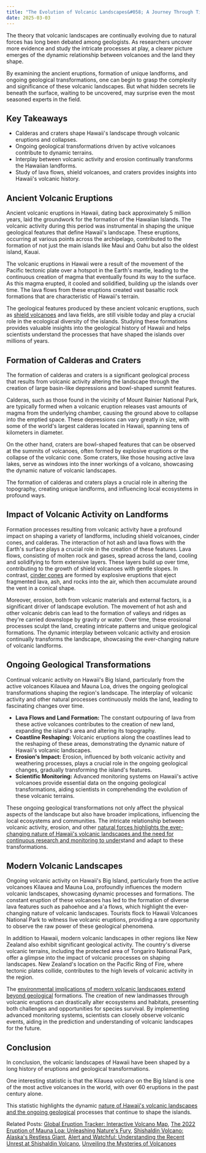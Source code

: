 ```yaml
---
title: "The Evolution of Volcanic Landscapes&#058; A Journey Through Time"
date: 2025-03-03
---
```


The theory that volcanic landscapes are continually evolving due to natural forces has long been debated among geologists. As researchers uncover more evidence and study the intricate processes at play, a clearer picture emerges of the dynamic relationship between volcanoes and the land they shape.

By examining the ancient eruptions, formation of unique landforms, and ongoing geological transformations, one can begin to grasp the complexity and significance of these volcanic landscapes. But what hidden secrets lie beneath the surface, waiting to be uncovered, may surprise even the most seasoned experts in the field.

## Key Takeaways

- Calderas and craters shape Hawaii's landscape through volcanic eruptions and collapses.
- Ongoing geological transformations driven by active volcanoes contribute to dynamic terrains.
- Interplay between volcanic activity and erosion continually transforms the Hawaiian landforms.
- Study of lava flows, shield volcanoes, and craters provides insights into Hawaii's volcanic history.

## Ancient Volcanic Eruptions

Ancient volcanic eruptions in Hawaii, dating back approximately 5 million years, laid the groundwork for the formation of the Hawaiian Islands. The volcanic activity during this period was instrumental in shaping the unique geological features that define Hawaii's landscape. These eruptions, occurring at various points across the archipelago, contributed to the formation of not just the main islands like Maui and Oahu but also the oldest island, Kauai.

The volcanic eruptions in Hawaii were a result of the movement of the Pacific tectonic plate over a hotspot in the Earth's mantle, leading to the continuous creation of magma that eventually found its way to the surface. As this magma erupted, it cooled and solidified, building up the islands over time. The lava flows from these eruptions created vast basaltic rock formations that are characteristic of Hawaii's terrain.

The geological features produced by these ancient volcanic eruptions, such as [shield volcanoes](https://magmamatters.com/understanding-volcanic-formation-a-comprehensive-guide/ "Understanding Volcanic Formation: A Comprehensive Guide") and lava fields, are still visible today and play a crucial role in the ecological diversity of the islands. Studying these formations provides valuable insights into the geological history of Hawaii and helps scientists understand the processes that have shaped the islands over millions of years.

## Formation of Calderas and Craters

The formation of calderas and craters is a significant geological process that results from volcanic activity altering the landscape through the creation of large basin-like depressions and bowl-shaped summit features.

Calderas, such as those found in the vicinity of Mount Rainier National Park, are typically formed when a volcanic eruption releases vast amounts of magma from the underlying chamber, causing the ground above to collapse into the emptied space. These depressions can vary greatly in size, with some of the world's largest calderas located in Hawaii, spanning tens of kilometers in diameter.

On the other hand, craters are bowl-shaped features that can be observed at the summits of volcanoes, often formed by explosive eruptions or the collapse of the volcanic cone. Some craters, like those housing active lava lakes, serve as windows into the inner workings of a volcano, showcasing the dynamic nature of volcanic landscapes.

The formation of calderas and craters plays a crucial role in altering the topography, creating unique landforms, and influencing local ecosystems in profound ways.

## Impact of Volcanic Activity on Landforms

Formation processes resulting from volcanic activity have a profound impact on shaping a variety of landforms, including shield volcanoes, cinder cones, and calderas. The interaction of hot ash and lava flows with the Earth's surface plays a crucial role in the creation of these features. Lava flows, consisting of molten rock and gases, spread across the land, cooling and solidifying to form extensive layers. These layers build up over time, contributing to the growth of shield volcanoes with gentle slopes. In contrast, [cinder cones](https://magmamatters.com/the-birth-of-new-land-understanding-cinder-cones/) are formed by explosive eruptions that eject fragmented lava, ash, and rocks into the air, which then accumulate around the vent in a conical shape.

Moreover, erosion, both from volcanic materials and external factors, is a significant driver of landscape evolution. The movement of hot ash and other volcanic debris can lead to the formation of valleys and ridges as they're carried downslope by gravity or water. Over time, these erosional processes sculpt the land, creating intricate patterns and unique geological formations. The dynamic interplay between volcanic activity and erosion continually transforms the landscape, showcasing the ever-changing nature of volcanic landforms.

## Ongoing Geological Transformations

Continual volcanic activity on Hawaii's Big Island, particularly from the active volcanoes Kilauea and Mauna Loa, drives the ongoing geological transformations shaping the region's landscape. The interplay of volcanic activity and other natural processes continuously molds the land, leading to fascinating changes over time.

- **Lava Flows and Land Formation:** The constant outpouring of lava from these active volcanoes contributes to the creation of new land, expanding the island's area and altering its topography.
- **Coastline Reshaping:** Volcanic eruptions along the coastlines lead to the reshaping of these areas, demonstrating the dynamic nature of Hawaii's volcanic landscapes.
- **Erosion's Impact:** Erosion, influenced by both volcanic activity and weathering processes, plays a crucial role in the ongoing geological changes, gradually transforming the island's features.
- **Scientific Monitoring:** Advanced monitoring systems on Hawaii's active volcanoes provide essential data on the ongoing geological transformations, aiding scientists in comprehending the evolution of these volcanic terrains.

These ongoing geological transformations not only affect the physical aspects of the landscape but also have broader implications, influencing the local ecosystems and communities. The intricate relationship between volcanic activity, erosion, and other [natural forces highlights the ever-changing nature of Hawaii's volcanic landscapes and the need for continuous research and monitoring to under](https://magmamatters.com/the-art-and-science-of-volcano-monitoring/ "The Art and Science of Volcano Monitoring")stand and adapt to these transformations.

## Modern Volcanic Landscapes

Ongoing volcanic activity on Hawaii's Big Island, particularly from the active volcanoes Kilauea and Mauna Loa, profoundly influences the modern volcanic landscapes, showcasing dynamic processes and formations. The constant eruption of these volcanoes has led to the formation of diverse lava features such as pahoehoe and a'a flows, which highlight the ever-changing nature of volcanic landscapes. Tourists flock to Hawaii Volcanoes National Park to witness live volcanic eruptions, providing a rare opportunity to observe the raw power of these geological phenomena.

In addition to Hawaii, modern volcanic landscapes in other regions like New Zealand also exhibit significant geological activity. The country's diverse volcanic terrains, including the protected area of Tongariro National Park, offer a glimpse into the impact of volcanic processes on shaping landscapes. New Zealand's location on the Pacific Ring of Fire, where tectonic plates collide, contributes to the high levels of volcanic activity in the region.

The [environmental implications of modern volcanic landscapes extend beyond geological](https://magmamatters.com/geothermal-energy-and-its-volcanic-origins/ "Geothermal Energy and Its Volcanic Origins") formations. The creation of new landmasses through volcanic eruptions can drastically alter ecosystems and habitats, presenting both challenges and opportunities for species survival. By implementing advanced monitoring systems, scientists can closely observe volcanic events, aiding in the prediction and understanding of volcanic landscapes for the future.

## Conclusion

In conclusion, the volcanic landscapes of Hawaii have been shaped by a long history of eruptions and geological transformations.

One interesting statistic is that the Kilauea volcano on the Big Island is one of the most active volcanoes in the world, with over 60 eruptions in the past century alone.

This statistic highlights the dynamic [nature of Hawaii's volcanic landscapes and the ongoing geological](https://magmamatters.com/the-environmental-impact-of-volcanic-eruptions-2/ "The Environmental Impact of Volcanic Eruptions") processes that continue to shape the islands.

Related Posts: [Global Eruption Tracker: Interactive Volcano Map](https://magmamatters.com/global-eruption-tracker-interactive-volcano-map/), [The 2022 Eruption of Mauna Loa: Unleashing Nature's Fury](https://magmamatters.com/the-2022-eruption-of-mauna-loa-unleashing-natures-fury/), [Shishaldin Volcano: Alaska's Restless Giant](https://magmamatters.com/shishaldin-volcano-alaskas-restless-giant/), [Alert and Watchful: Understanding the Recent Unrest at Shishaldin Volcano](https://magmamatters.com/alert-and-watchful-understanding-the-recent-unrest-at-shishaldin-volcano/), [Unveiling the Mysteries of Volcanoes](https://magmamatters.com/unveiling-the-mysteries-of-volcanoes/)
